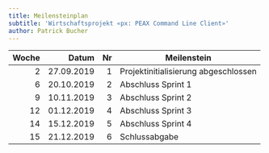 ```yaml
---
title: Meilensteinplan
subtitle: 'Wirtschaftsprojekt «px: PEAX Command Line Client»'
author: Patrick Bucher
---
```


| Woche |      Datum | Nr | Meilenstein                          |
|------:|-----------:|---:|--------------------------------------|
|     2 | 27.09.2019 |  1 | Projektinitialisierung abgeschlossen |
|     6 | 20.10.2019 |  2 | Abschluss Sprint 1                   |
|     9 | 10.11.2019 |  3 | Abschluss Sprint 2                   |
|    12 | 01.12.2019 |  4 | Abschluss Sprint 3                   |
|    14 | 15.12.2019 |  5 | Abschluss Sprint 4                   |
|    15 | 21.12.2019 |  6 | Schlussabgabe                        |
